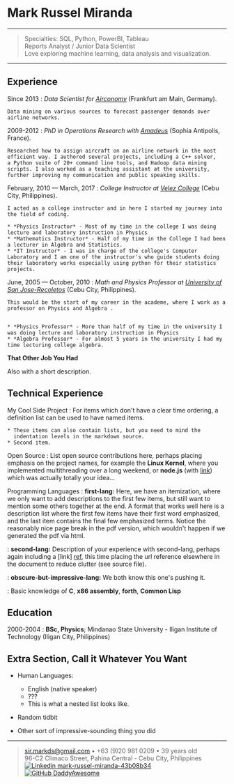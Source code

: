 Mark Russel Miranda
============

----

> Specialties: SQL, Python, PowerBI, Tableau\
> Reports Analyst / Junior Data Scientist\
> Love exploring machine learning, data analysis and visualization.

----

Experience
----------

Since 2013
:   *Data Scientist for [Airconomy](https://www.airconomy.com/)*
    (Frankfurt am Main, Germany).

    Data mining on various sources to forecast passenger demands over
    airline networks.

2009-2012
:   *PhD in Operations Research with
    [Amadeus](http://www.amadeus.com/amadeus/amadeus.html)* (Sophia
    Antipolis, France).

    Researched how to assign aircraft on an airline network in the most
    efficient way. I authored several projects, including a C++ solver,
    a Python suite of 20+ command line tools, and Hadoop data mining
    scripts. I also worked as a teaching assistant at the university,
    further improving my communication and public speaking skills.

February, 2010 — March, 2017
:   *College Instructor at [Velez College](hhttp://www.velezcollege.com/)*
    (Cebu City, Philippines).

    I acted as a college instructor and in here I started my journey into the field of coding.

    * *Physics Instructor* - Most of my time in the college I was doing lecture and laboratory instruction in Physics
    * *Mathematics Instructor* - Half of my time in the College I had been a lecturer in Algebra and Statistics.
    * *IT Instructor* - I was in charge of the college's Computer Laboratory and I am one of the instructor's who guide students doing their laboratory works especially using python for their statistics projects. 
    
June, 2005 — October, 2010
:   *Math and Physics Professor at [University of San Jose-Recoletos](https://usjr.edu.ph/)* (Cebu City, Philippines).

    This would be the start of my career in the academe, where I work as a professor on Physics and Algebra .  


    * *Physics Professor* - More than half of my time in the university I was doing lecture and laboratory instruction in Physics
    * *Algebra Professor* - For almost 5 years in the university I had my time lecturing college algebra. 


**That Other Job You Had**

Also with a short description.

Technical Experience
--------------------

My Cool Side Project
:   For items which don't have a clear time ordering, a definition
    list can be used to have named items.

    * These items can also contain lists, but you need to mind the
      indentation levels in the markdown source.
    * Second item.

Open Source
:   List open source contributions here, perhaps placing emphasis on
    the project names, for example the **Linux Kernel**, where you
    implemented multithreading over a long weekend, or **node.js**
    (with [link](http://nodejs.org)) which was actually totally
    your idea...

Programming Languages
:   **first-lang:** Here, we have an itemization, where we only want
    to add descriptions to the first few items, but still want to
    mention some others together at the end. A format that works well
    here is a description list where the first few items have their
    first word emphasized, and the last item contains the final few
    emphasized terms. Notice the reasonably nice page break in the pdf
    version, which wouldn't happen if we generated the pdf via html.

:   **second-lang:** Description of your experience with second-lang,
    perhaps again including a [link] [ref], this time placing the url
    reference elsewhere in the document to reduce clutter (see source
    file). 

:   **obscure-but-impressive-lang:** We both know this one's pushing
    it.

:   Basic knowledge of **C**, **x86 assembly**, **forth**, **Common Lisp**

[ref]: https://github.com/githubuser/superlongprojectname

Education
---------

2000-2004
:   **BSc, Physics**; Mindanao State University - Iligan Institute of Technology (Iligan City, Philippines)


Extra Section, Call it Whatever You Want
----------------------------------------

* Human Languages:

     * English (native speaker)
     * ???
     * This is what a nested list looks like.

* Random tidbit

* Other sort of impressive-sounding thing you did

----

> <sir.markds@gmail.com> • +63 (9)20 981 0209 • 39 years old\
> 96-C2 Climaco Street, Pahina Central - Cebu City, Philippines\
> [![Linkedin](https://i.stack.imgur.com/gVE0j.png) mark-russel-miranda-43b08b34](https://www.linkedin.com/in/mark-russel-miranda-43b08b34/)\
> [![GitHub](https://i.stack.imgur.com/tskMh.png) DaddyAwesome](https://github.com/daddyawesome)
